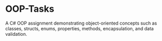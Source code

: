 # OOP-Tasks
A C# OOP assignment demonstrating object-oriented concepts such as classes, structs, enums, properties, methods, encapsulation, and data validation.
